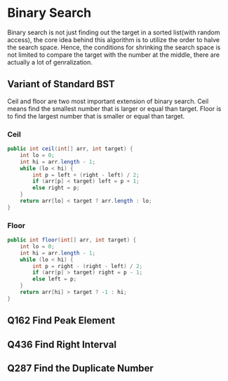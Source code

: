 # Binary Search

Binary search is not just finding out the target in a sorted list(with random access), the core idea behind this algorithm is to utilize the order to halve the search space. Hence, the conditions for shrinking the search space is not limited to compare the target with the number at the middle, there are actually a lot of genralization.

## Variant of Standard BST

Ceil and floor are two most important extension of binary search. Ceil means find the smallest number that is larger or equal than target. Floor is to find the largest number that is smaller or equal than target. 

### Ceil
```java
public int ceil(int[] arr, int target) {
    int lo = 0;
    int hi = arr.length - 1;
    while (lo < hi) {
        int p = left + (right - left) / 2;
        if (arr[p] < target) left = p + 1;
        else right = p; 
    }
    return arr[lo] < target ? arr.length : lo;
}
```

### Floor
```java
public int floor(int[] arr, int target) {
    int lo = 0;
    int hi = arr.length - 1;
    while (lo < hi) {
        int p = right - (right - left) / 2;
        if (arr[p] > target) right = p - 1;
        else left = p; 
    }
    return arr[hi] > target ? -1 : hi;
}
```

## Q162 Find Peak Element

## Q436 Find Right Interval

## Q287 Find the Duplicate Number

